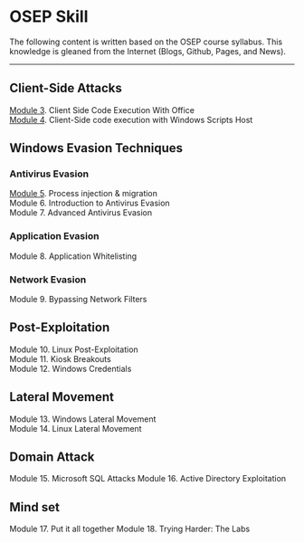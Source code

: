 # OSEP Skill

The following content is written based on the OSEP course syllabus. This knowledge is gleaned from the Internet (Blogs, Github, Pages, and News).

---

## Client-Side Attacks
[Module 3](https://github.com/col-1002/OSEP-Course/blob/main/Modules/Module%203.%20Client%20Side%20Code%20Execution%20With%20Office.md). Client Side Code Execution With Office    
[Module 4](https://github.com/col-1002/OSEP-Course/blob/main/Modules/Module%204.%20Client-Side%20code%20execution%20with%20Windows%20Scripts%20Host.md). Client-Side code execution with Windows Scripts Host 

## Windows Evasion Techniques
### Antivirus Evasion
[Module 5](https://github.com/col-1002/OSEP-Course/blob/main/Modules/Module%205.%20Process%20injection%20and%20migration.md). Process injection & migration     
Module 6. Introduction to Antivirus Evasion      
Module 7. Advanced Antivirus Evasion     

### Application Evasion
Module 8. Application Whitelisting

### Network Evasion
Module 9. Bypassing Network Filters

## Post-Exploitation
Module 10. Linux Post-Exploitation      
Module 11. Kiosk Breakouts      
Module 12. Windows Credentials      

## Lateral Movement
Module 13. Windows Lateral Movement    
Module 14. Linux Lateral Movement    

## Domain Attack
Module 15. Microsoft SQL Attacks
Module 16. Active Directory Exploitation

## Mind set
Module 17. Put it all together
Module 18. Trying Harder: The Labs

